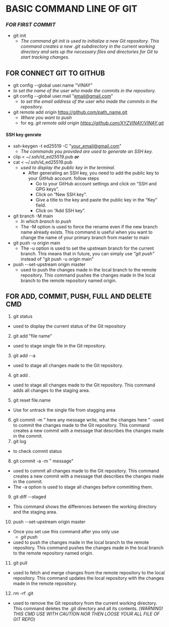 #  BASIC COMMAND LINE OF GIT
### *FOR FIRST COMMIT*
- git init
  - *The command git init is used to initialize a new Git repository. This command creates a new .git subdirectory in the current working directory and sets up the necessary files and directories for Git to start tracking changes.*
## FOR CONNECT GIT TO GITHUB
- git config --global user.name "VINAY"
 - *to set the name of the user who made the commits in the repository.* 
- git config --global user.mail "email@gmail.com"
   - *to set the email address of the user who made the commits in the repository.*
- git remote add origin https://github.com/path_name.git
    - *Where you want to push*
    - for eg. *git remote add origin https://github.com/XYZVINAY/VINAY.git*
 #### SSH key genrate
  - ssh-keygen -t ed25519 -C "your_email@gmail.com"
    - *The commands you provided are used to generate an SSH key.*
  -  clip < ~/.ssh/id_ed25519.pub **_or_**
  - cat < ~/.ssh/id_ed25519.pub
    - *used to display the public key in the terminal.*
      - After generating an SSH key, you need to add the public key to your GitHub account. follow steps
        - Go to your GitHub account settings and click on “SSH and GPG keys”.
        - Click on “New SSH key”.
        - Give a title to the key and paste the public key in the “Key” field.
        - Click on “Add SSH key”.
- git branch -M main
    - *In which branch to push*
    - The -M option is used to force the rename even if the new branch name already exists. This command is useful when you want to change the name of your primary branch from master to main
- git push -u origin main
  - The -u option is used to set the upstream branch for the current branch. This means that in future, you can simply use *"git push"* instead of "git push -u origin main"
- push --set-upstream origin master
  - used to push the changes made in the local branch to the remote repository. This command pushes the changes made in the local branch to the remote repository named origin.
## FOR ADD, COMMIT, PUSH, FULL AND DELETE CMD
1. git status
- used to display the current status of the Git repository
2. git add "file name"
- used to stage single file in the Git repository.
3. git add --a
-  used to stage all changes made to the Git repository.
4. git add .
- used to stage all changes made to the Git repository. This command adds all changes to the staging area.
5. git reset file.name
  - Use for untrack the single file from stagging area
6. git commit -m " here any message write, what the changes here "
  -used to commit the changes made to the Git repository. This command creates a new commit with a message that describes the changes made in the commit.
7. git log
- to check commit status
8. git commit -a -m " message"
- used to commit all changes made to the Git repository. This command creates a new commit with a message that describes the changes made in the commit.
- The -a option is used to stage all changes before committing them.
9. git diff --staged
- This command shows the differences between the working directory and the staging area.
10. push --set-upstream origin master
  - Once you set use this command after you only use
    - *git push*
- used to push the changes made in the local branch to the remote repository. This command pushes the changes made in the local branch to the remote repository named origin.
11. git pull 
 - used to fetch and merge changes from the remote repository to the local repository. This command updates the local repository with the changes made in the remote repository.
12. rm -rf .git
- used to remove the Git repository from the current working directory. This command deletes the .git directory and all its contents. (*WARNING! THIS CMD USE WITH CAUTION NOR THEN LOOSE YOUR ALL FILE OF GIT REPO*)
